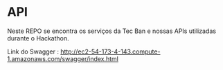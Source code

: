 # API
Neste REPO se encontra os serviços da Tec Ban e nossas APIs utilizadas durante o Hackathon. 


Link do Swagger : http://ec2-54-173-4-143.compute-1.amazonaws.com/swagger/index.html
